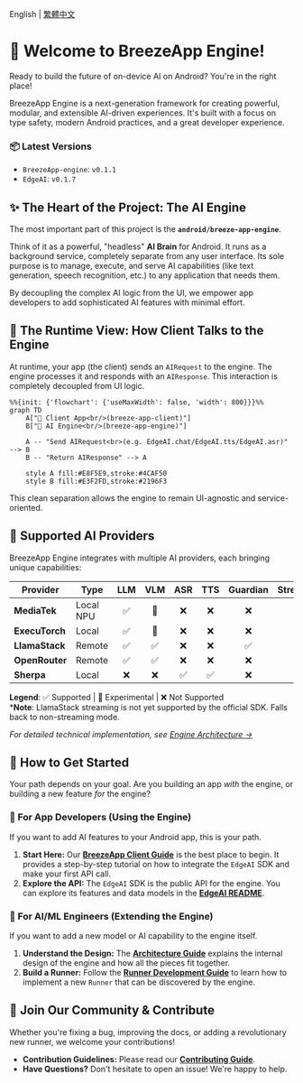 English | [繁體中文](./docs/i18n/README_zh.md)

# 🤖 Welcome to BreezeApp Engine!

Ready to build the future of on-device AI on Android? You're in the right place!

BreezeApp Engine is a next-generation framework for creating powerful, modular, and extensible AI-driven experiences. It's built with a focus on type safety, modern Android practices, and a great developer experience.

### 📦 Latest Versions

- `BreezeApp-engine`: `v0.1.1`
- `EdgeAI`: `v0.1.7`

## ✨ The Heart of the Project: The AI Engine

The most important part of this project is the **`android/breeze-app-engine`**.

Think of it as a powerful, "headless" **AI Brain** for Android. It runs as a background service, completely separate from any user interface. Its sole purpose is to manage, execute, and serve AI capabilities (like text generation, speech recognition, etc.) to any application that needs them.

By decoupling the complex AI logic from the UI, we empower app developers to add sophisticated AI features with minimal effort.

## 🔎 The Runtime View: How Client Talks to the Engine

At runtime, your app (the client) sends an `AIRequest` to the engine. The engine processes it and responds with an `AIResponse`. This interaction is completely decoupled from UI logic.

```mermaid
%%{init: {'flowchart': {'useMaxWidth': false, 'width': 800}}}%%
graph TD
    A["📱 Client App<br/>(breeze-app-client)"]
    B["🧠 AI Engine<br/>(breeze-app-engine)"]

    A -- "Send AIRequest<br>(e.g. EdgeAI.chat/EdgeAI.tts/EdgeAI.asr)" --> B
    B -- "Return AIResponse" --> A

    style A fill:#E8F5E9,stroke:#4CAF50
    style B fill:#E3F2FD,stroke:#2196F3
```

This clean separation allows the engine to remain UI-agnostic and service-oriented.

## 🤖 Supported AI Providers

BreezeApp Engine integrates with multiple AI providers, each bringing unique capabilities:

| Provider | Type | LLM | VLM | ASR | TTS | Guardian | Streaming |
|----------|------|:---:|:---:|:---:|:---:|:--------:|:---------:|
| **MediaTek** | Local NPU | ✅ | 🚧 | ❌ | ❌ | ❌ | ✅ |
| **ExecuTorch** | Local | ✅ | 🚧 | ❌ | ❌ | ❌ | ✅ |
| **LlamaStack** | Remote | ✅ | ✅ | ❌ | ❌ | ✅ | ❌* |
| **OpenRouter** | Remote | ✅ | ✅ | ❌ | ❌ | ❌ | ✅ |
| **Sherpa** | Local | ❌ | ❌ | ✅ | ✅ | ❌ | ✅ |

**Legend**: ✅ Supported | 🚧 Experimental | ❌ Not Supported  
***Note**: LlamaStack streaming is not yet supported by the official SDK. Falls back to non-streaming mode.

*For detailed technical implementation, see [Engine Architecture →](./android/breeze-app-engine/README.md#10-supported-ai-runners)*

## 🚀 How to Get Started

Your path depends on your goal. Are you building an app *with* the engine, or building a new feature *for* the engine?

### 📱 For App Developers (Using the Engine)

If you want to add AI features to your Android app, this is your path.

1.  **Start Here:** Our **[BreezeApp Client Guide](https://github.com/mtkresearch/BreezeApp-client/blob/174b3717575664dd8b08f195cbfad9aad5c300f1/README.md)** is the best place to begin. It provides a step-by-step tutorial on how to integrate the `EdgeAI` SDK and make your first API call.
2.  **Explore the API:** The `EdgeAI` SDK is the public API for the engine. You can explore its features and data models in the **[EdgeAI README](./android/EdgeAI/README.md)**.

### 🧠 For AI/ML Engineers (Extending the Engine)

If you want to add a new model or AI capability to the engine itself.

1.  **Understand the Design:** The **[Architecture Guide](./docs/ARCHITECTURE.md)** explains the internal design of the engine and how all the pieces fit together.
2.  **Build a Runner:** Follow the **[Runner Development Guide](./docs/RUNNER_DEVELOPMENT.md)** to learn how to implement a new `Runner` that can be discovered by the engine.

## 🤝 Join Our Community & Contribute

Whether you're fixing a bug, improving the docs, or adding a revolutionary new runner, we welcome your contributions!

* **Contribution Guidelines:** Please read our **[Contributing Guide](./docs/CONTRIBUTING.md)**.
* **Have Questions?** Don't hesitate to open an issue! We're happy to help.